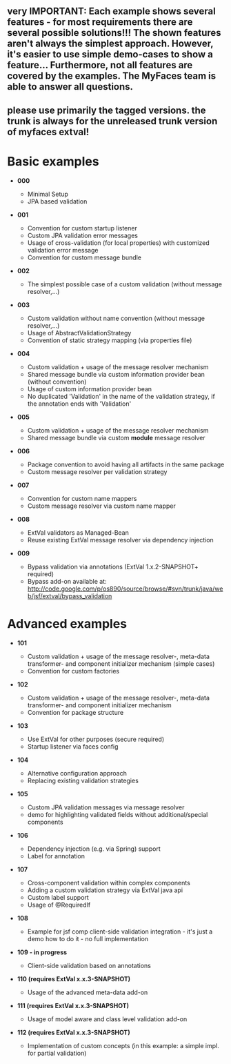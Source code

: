 ## very IMPORTANT: Each example shows several features - for most requirements there are several possible solutions!!! The shown features aren't always the simplest approach. However, it's easier to use simple demo-cases to show a feature... Furthermore, not all features are covered by the examples. The MyFaces team is able to answer all questions. ##

## please use primarily the tagged versions. the trunk is always for the unreleased trunk version of myfaces extval! ##

# Basic examples #

  * **000**
    * Minimal Setup
    * JPA based validation
  * **001**
    * Convention for custom startup listener
    * Custom JPA validation error messages
    * Usage of cross-validation (for local properties) with customized validation error message
    * Convention for custom message bundle
  * **002**
    * The simplest possible case of a custom validation (without message resolver,...)
  * **003**
    * Custom validation without name convention (without message resolver,...)
    * Usage of AbstractValidationStrategy
    * Convention of static strategy mapping (via properties file)
  * **004**
    * Custom validation + usage of the message resolver mechanism
    * Shared message bundle via custom information provider bean (without convention)
    * Usage of custom information provider bean
    * No duplicated 'Validation' in the name of the validation strategy, if the annotation ends with 'Validation'
  * **005**
    * Custom validation + usage of the message resolver mechanism
    * Shared message bundle via custom **module** message resolver
  * **006**
    * Package convention to avoid having all artifacts in the same package
    * Custom message resolver per validation strategy
  * **007**
    * Convention for custom name mappers
    * Custom message resolver via custom name mapper

  * **008**
    * ExtVal validators as Managed-Bean
    * Reuse existing ExtVal message resolver via dependency injection

  * **009**
    * Bypass validation via annotations (ExtVal 1.x.2-SNAPSHOT+ required)
    * Bypass add-on available at: http://code.google.com/p/os890/source/browse/#svn/trunk/java/web/jsf/extval/bypass_validation

# Advanced examples #

  * **101**
    * Custom validation + usage of the message resolver-, meta-data transformer- and component initializer mechanism (simple cases)
    * Convention for custom factories

  * **102**
    * Custom validation + usage of the message resolver-, meta-data transformer- and component initializer mechanism
    * Convention for package structure
  * **103**
    * Use ExtVal for other purposes (secure required)
    * Startup listener via faces config
  * **104**
    * Alternative configuration approach
    * Replacing existing validation strategies
  * **105**
    * Custom JPA validation messages via message resolver
    * demo for highlighting validated fields without additional/special components
  * **106**
    * Dependency injection (e.g. via Spring) support
    * Label for annotation
  * **107**
    * Cross-component validation within complex components
    * Adding a custom validation strategy via ExtVal java api
    * Custom label support
    * Usage of @RequiredIf
  * **108**
    * Example for jsf comp client-side validation integration - it's just a demo how to do it - no full implementation
  * **109 - in progress**
    * Client-side validation based on annotations
  * **110 (requires ExtVal x.x.3-SNAPSHOT)**
    * Usage of the advanced meta-data add-on
  * **111 (requires ExtVal x.x.3-SNAPSHOT)**
    * Usage of model aware and class level validation add-on
  * **112 (requires ExtVal x.x.3-SNAPSHOT)**
    * Implementation of custom concepts (in this example: a simple impl. for partial validation)